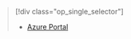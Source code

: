 > [!div class="op_single_selector"]
> * [Azure Portal](../articles/storage/common/storage-enable-and-view-metrics.md)
> 
> 

